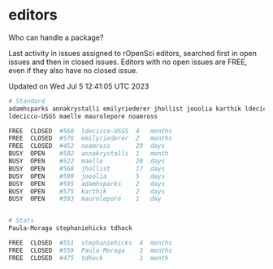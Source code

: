 # editors

Who can handle a package?

Last activity in issues assigned to rOpenSci editors, searched first in open
issues and then in closed issues. Editors with no open issues are FREE, even if
they also have no closed issue.


Updated on Wed Jul 5 12:41:05 UTC 2023

```bash
# Standard
adamhsparks annakrystalli emilyriederer jhollist jooolia karthik ldecicco
ldecicco-USGS maelle maurolepore noamross

FREE  CLOSED  #560  ldecicco-USGS  4   months
FREE  CLOSED  #576  emilyriederer  2   months
FREE  CLOSED  #452  noamross       29  days
BUSY  OPEN    #502  annakrystalli  1   month
BUSY  OPEN    #522  maelle         20  days
BUSY  OPEN    #568  jhollist       17  days
BUSY  OPEN    #590  jooolia        5   days
BUSY  OPEN    #595  adamhsparks    2   days
BUSY  OPEN    #575  karthik        2   days
BUSY  OPEN    #593  maurolepore    1   day


# Stats
Paula-Moraga stephaniehicks tdhock

FREE  CLOSED  #551  stephaniehicks  4  months
FREE  CLOSED  #559  Paula-Moraga    3  months
FREE  CLOSED  #475  tdhock          1  month
```
